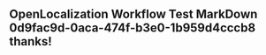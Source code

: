 <properties
ms.topic="hero-topic"
ms.test1="hero-topic"
ms.test2="test"/>

## OpenLocalization Workflow Test MarkDown 0d9fac9d-0aca-474f-b3e0-1b959d4cccb8 thanks!
